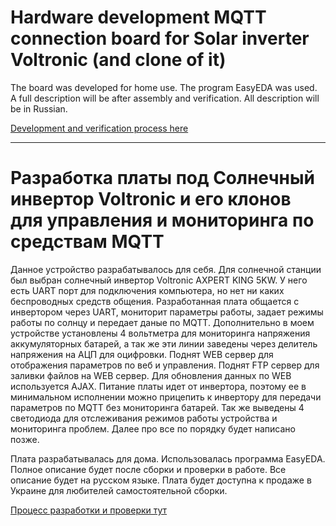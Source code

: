 # Hardware development MQTT connection board for Solar inverter Voltronic (and clone of it) 
The board was developed for home use. The program EasyEDA was used. A full description will be after assembly and verification. All description will be in Russian. 

[Development and verification process here](development.md)

---

# Разработка платы под Солнечный инвертор Voltronic и его клонов для управления и мониторинга по средствам MQTT
Данное устройство разрабатывалось для себя. Для солнечной станции был выбран солнечный инвертор Voltronic AXPERT KING 5KW. У него есть UART порт для подключения компьютера, но нет ни каких беспроводных средств общения. Разработанная плата общается с инвертором через UART, мониторит параметры работы, задает режимы работы по солнцу и передает даные по MQTT. Дополнительно в моем устройстве установлены 4 вольтметра для мониторинга напряжения аккумуляторных батарей, а так же эти линии заведены через делитель напряжения на АЦП для оцифровки. Поднят WEB сервер для отображения параметров по веб и управления. Поднят FTP сервер для заливки файлов на WEB сервер. Для обновления данных по WEB используется AJAX. Питание платы идет от инвертора, поэтому ее в минимальном исполнении можно прицепить к инвертору для передачи параметров по MQTT без мониторинга батарей. Так же выведены 4 светодиода для отслеживания режимов работы устройства и мониторинга проблем. Далее про все по порядку будет написано позже.

Плата разрабатывалась для дома. Использовалась программа EasyEDA. Полное описание будет после сборки и проверки в работе. Все описание будет на русском языке. Плата будет доступна к продаже в Украине для любителей самостоятельной сборки.

[Процесс разработки и проверки тут](development.md)
